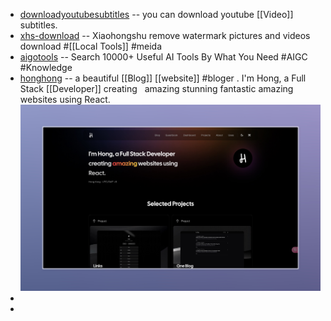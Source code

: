 - [downloadyoutubesubtitles](https://www.downloadyoutubesubtitles.com/) -- you can download youtube [[Video]] subtitles.
- [xhs-download](https://www.xhs-download.online/) -- Xiaohongshu remove watermark pictures and videos download #[[Local Tools]] #meida
- [aigotools](https://www.aigotools.com/en) -- Search 10000+ Useful AI Tools By What You Need #AIGC #Knowledge
- [honghong](https://honghong.me/) -- a beautiful [[Blog]] [[website]] #bloger . I'm Hong, a Full Stack [[Developer]] creating   amazing stunning fantastic amazing websites using React.
  ![Hong - A Full Stack Developer.jpeg](../assets/Hong_-_A_Full_Stack_Developer_1719069125982_0.jpeg)
-
-